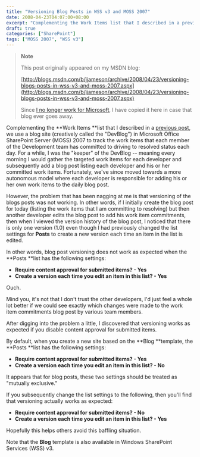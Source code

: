 ```yaml
---
title: "Versioning Blog Posts in WSS v3 and MOSS 2007"
date: 2008-04-23T04:07:00+08:00
excerpt: "Complementing the Work Items list that I described in a previous post , we use a blog site (creatively called the \"DevBlog\") in Microsoft Office SharePoint Server (MOSS) 2007 to track the work items that each member of the Development team has committed..."
draft: true
categories: ["SharePoint"]
tags: ["MOSS 2007", "WSS v3"]
---
```


> **Note**
> 
> This post originally appeared on my MSDN blog:
> 
> [http://blogs.msdn.com/b/jjameson/archive/2008/04/23/versioning-blogs-posts-in-wss-v3-and-moss-2007.aspx](http://blogs.msdn.com/b/jjameson/archive/2008/04/23/versioning-blogs-posts-in-wss-v3-and-moss-2007.aspx)
> 
> Since [I no longer work for Microsoft](/blog/jjameson/2011/09/02/last-day-with-microsoft), I have copied it here in case that blog ever goes away.

Complementing the **Work Items **list that I described in a [previous post](/blog/jjameson/2008/04/07/tfs-lite-for-wss-v3), we use a blog site (creatively called the "DevBlog") in Microsoft Office SharePoint Server (MOSS) 2007 to track the work items that each member of the Development team has committed to driving to resolved status each day. For a while, I was the "keeper" of the DevBlog -- meaning every morning I would gather the targeted work items for each developer and subsequently add a blog post listing each developer and his or her committed work items. Fortunately, we've since moved towards a more autonomous model where each developer is responsible for adding his or her own work items to the daily blog post.

However, the problem that has been nagging at me is that versioning of the blogs posts was not working. In other words, if I initially create the blog post for today (listing the work items that I am committing to resolving) but then another developer edits the blog post to add his work item commitments, then when I viewed the version history of the blog post, I noticed that there is only one version (1.0) even though I had previously changed the list settings for **Posts** to create a new version each time an item in the list is edited.

In other words, blog post versioning does not work as expected when the **Posts **list has the following settings:

- **Require content approval for submitted items? - Yes**
- **Create a version each time you edit an item in this list? - Yes**

Ouch.

Mind you, it's not that I don't trust the other developers, I'd just feel a whole lot better if we could see exactly which changes were made to the work item commitments blog post by various team members.

After digging into the problem a little, I discovered that versioning works as expected if you disable content approval for submitted items.

By default, when you create a new site based on the **Blog **template, the **Posts **list has the following settings:

- **Require content approval for submitted items? - Yes**
- **Create a version each time you edit an item in this list? - No**

It appears that for blog posts, these two settings should be treated as "mutually exclusive."

If you subsequently change the list settings to the following, then you'll find that versioning actually works as expected:

- **Require content approval for submitted items? - No**
- **Create a version each time you edit an item in this list? - Yes**

Hopefully this helps others avoid this baffling situation.

Note that the **Blog** template is also available in Windows SharePoint Services (WSS) v3.

